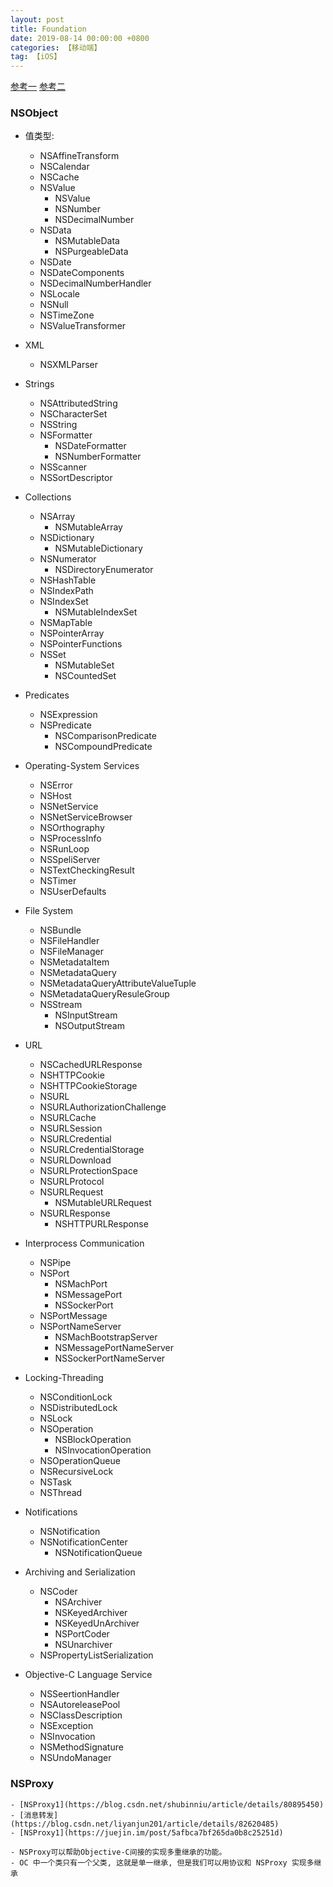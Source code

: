 ```yaml
---
layout: post
title: Foundation
date: 2019-08-14 00:00:00 +0800
categories: 【移动端】
tag: 【iOS】
---
```


[参考一](https://www.jianshu.com/p/495f5f8045ee)
[参考二](https://www.cnblogs.com/kenshincui/p/3885689.html)

### NSObject

- 值类型:
	- NSAffineTransform
	- NSCalendar
	- NSCache
	- NSValue
		- NSValue
		- NSNumber
		- NSDecimalNumber
	- NSData
		- NSMutableData
		- NSPurgeableData
	- NSDate
	- NSDateComponents
	- NSDecimalNumberHandler
	- NSLocale
	- NSNull
	- NSTimeZone
	- NSValueTransformer

- XML
	- NSXMLParser

- Strings
	- NSAttributedString
	- NSCharacterSet
	- NSString
	- NSFormatter
		- NSDateFormatter
		- NSNumberFormatter
	- NSScanner
	- NSSortDescriptor

- Collections
	- NSArray
		- NSMutableArray
	- NSDictionary
		- NSMutableDictionary
	- NSNumerator
		- NSDirectoryEnumerator
	- NSHashTable
	- NSIndexPath
	- NSIndexSet
		- NSMutableIndexSet
	- NSMapTable
	- NSPointerArray
	- NSPointerFunctions
	- NSSet
		- NSMutableSet
		- NSCountedSet

- Predicates
	- NSExpression
	- NSPredicate
		- NSComparisonPredicate
		- NSCompoundPredicate

- Operating-System Services
	- NSError
	- NSHost
	- NSNetService
	- NSNetServiceBrowser
	- NSOrthography
	- NSProcessInfo
	- NSRunLoop
	- NSSpeliServer
	- NSTextCheckingResult
	- NSTimer
	- NSUserDefaults

- File System
	- NSBundle
	- NSFileHandler
	- NSFileManager
	- NSMetadataItem
	- NSMetadataQuery
	- NSMetadataQueryAttributeValueTuple
	- NSMetadataQueryResuleGroup
	- NSStream
		- NSInputStream
		- NSOutputStream

- URL
	- NSCachedURLResponse
	- NSHTTPCookie
	- NSHTTPCookieStorage
	- NSURL
	- NSURLAuthorizationChallenge
	- NSURLCache
	- NSURLSession
	- NSURLCredential
	- NSURLCredentialStorage
	- NSURLDownload
	- NSURLProtectionSpace
	- NSURLProtocol
	- NSURLRequest
		- NSMutableURLRequest
	- NSURLResponse
		- NSHTTPURLResponse

- Interprocess Communication
	- NSPipe
	- NSPort
		- NSMachPort
		- NSMessagePort
		- NSSockerPort
	- NSPortMessage
	- NSPortNameServer
		- NSMachBootstrapServer
		- NSMessagePortNameServer
		- NSSockerPortNameServer

- Locking-Threading
	- NSConditionLock
	- NSDistributedLock
	- NSLock
	- NSOperation
		- NSBlockOperation
		- NSInvocationOperation
	- NSOperationQueue
	- NSRecursiveLock
	- NSTask
	- NSThread

- Notifications
	- NSNotification
	- NSNotificationCenter
		- NSNotificationQueue

- Archiving and Serialization
	- NSCoder
		- NSArchiver
		- NSKeyedArchiver
		- NSKeyedUnArchiver
		- NSPortCoder
		- NSUnarchiver
	- NSPropertyListSerialization

- Objective-C Language Service
	- NSSeertionHandler
	- NSAutoreleasePool
	- NSClassDescription
	- NSException
	- NSInvocation
	- NSMethodSignature
	- NSUndoManager


### NSProxy
	- [NSProxy1](https://blog.csdn.net/shubinniu/article/details/80895450)
	- [消息转发](https://blog.csdn.net/liyanjun201/article/details/82620485)
	- [NSProxy1](https://juejin.im/post/5afbca7bf265da0b8c25251d)

	- NSProxy可以帮助Objective-C间接的实现多重继承的功能。
	- OC 中一个类只有一个父类, 这就是单一继承, 但是我们可以用协议和 NSProxy 实现多继承




